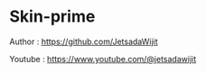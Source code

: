 # Skin-prime

Author  :   https://github.com/JetsadaWijit

Youtube :   https://www.youtube.com/@jetsadawijit
